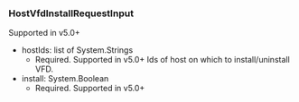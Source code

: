 ### HostVfdInstallRequestInput
Supported in v5.0+

- hostIds: list of System.Strings
  - Required. Supported in v5.0+
      Ids of host on which to install/uninstall VFD.
- install: System.Boolean
  - Required. Supported in v5.0+
